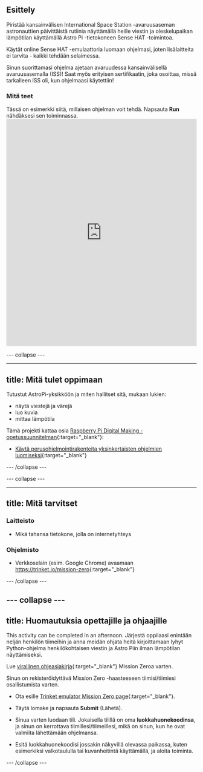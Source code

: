 ## Esittely

Piristää kansainvälisen International Space Station -avaruusaseman astronauttien päivittäistä rutiinia näyttämällä heille viestin ja oleskelupaikan lämpötilan käyttämällä Astro Pi -tietokoneen Sense HAT -toimintoa.

Käytät online Sense HAT -emulaattoria luomaan ohjelmasi, joten lisälaitteita ei tarvita - kaikki tehdään selaimessa.

Sinun suorittamasi ohjelma ajetaan avaruudessa kansainvälisellä avaruusasemalla (ISS)! Saat myös erityisen sertifikaatin, joka osoittaa, missä tarkalleen ISS oli, kun ohjelmaasi käytettiin!

### Mitä teet

Tässä on esimerkki siitä, millaisen ohjelman voit tehdä. Napsauta **Run** nähdäksesi sen toiminnassa. <iframe src="https://trinket.io/embed/python/069f6138f7?outputOnly=true&start=result" width="100%" height="600" frameborder="0" marginwidth="0" marginheight="0" allowfullscreen mark="crwd-mark"></iframe> 

\--- collapse \---

* * *

## title: Mitä tulet oppimaan

Tutustut AstroPi-yksikköön ja miten hallitset sitä, mukaan lukien:

+ näytä viestejä ja värejä
+ luo kuvia
+ mittaa lämpötila

Tämä projekti kattaa osia [Raspberry Pi Digital Making -opetussuunnitelman](http://rpf.io/curriculum){:target="_blank"}:

+ [ Käytä perus​​ohjelmointirakenteita yksinkertaisten ohjelmien luomiseksi](https://curriculum.raspberrypi.org/programming/creator/){:target="_blank"}

\--- /collapse \---

\--- collapse \---

* * *

## title: Mitä tarvitset

### Laitteisto

+ Mikä tahansa tietokone, jolla on internetyhteys

### Ohjelmisto

+ Verkkoselain (esim. Google Chrome) avaamaan <https://trinket.io/mission-zero>{:target="_blank"}

\--- /collapse \---

## \--- collapse \---

## title: Huomautuksia opettajille ja ohjaajille

This activity can be completed in an afternoon. Järjestä oppilaasi enintään neljän henkilön tiimeihin ja anna meidän ohjata heitä kirjoittamaan lyhyt Python-ohjelma henkilökohtaisen viestin ja Astro Piin ilman lämpötilan näyttämiseksi.

Lue [virallinen ohjeasiakirja](http://esamultimedia.esa.int/docs/edu/European_Astro_Pi_Challenge_Mission_Zero_guidelines.pdf){:target="_blank"} Mission Zeroa varten.

Sinun on rekisteröidyttävä Mission Zero -haasteeseen tiimisi/tiimiesi osallistumista varten.

+ Ota esille [Trinket emulator Mission Zero page](https://trinket.io/mission-zero/register){:target="_blank"}.

+ Täytä lomake ja napsauta **Submit** (Lähetä).

+ Sinua varten luodaan tili. Jokaisella tilillä on oma **luokkahuonekoodinsa**, ja sinun on kerrottava tiimillesi/tiimeillesi, mikä on sinun, kun he ovat valmiita lähettämään ohjelmansa.

+ Esitä luokkahuonekoodisi jossakin näkyvillä olevassa paikassa, kuten esimerkiksi valkotaululla tai kuvanheitintä käyttämällä, ja aloita toiminta.

\--- /collapse \---